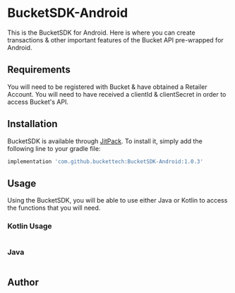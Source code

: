 # BucketSDK-Android
This is the BucketSDK for Android.  Here is where you can create transactions & other important features of the Bucket API pre-wrapped for Android.

## Requirements
You will need to be registered with Bucket & have obtained a Retailer Account.  You will need to have received a clientId & clientSecret in order to access Bucket's API.

## Installation

BucketSDK is available through [JitPack](https://jitpack.io). To install
it, simply add the following line to your gradle file:

```gradle
implementation 'com.github.buckettech:BucketSDK-Android:1.0.3'
```

## Usage
Using the BucketSDK, you will be able to use either Java or Kotlin to access the functions that you will need.

### Kotlin Usage
```Kotlin

```

### Java
```Java

```

## Author
